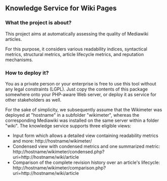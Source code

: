 ## Knowledge Service for Wiki Pages ##

### What the project is about? ###

This project aims at automatically assessing the quality of Mediawiki articles.

For this purpose, it considers various readability indices, syntactical metrics, structural metrics, article lifecycle metrics, and reputation mechanisms.

### How to deploy it? ###

You as a private person or your enterprise is free to use this tool without any legal constraints (LGPL). Just copy the contents of this package somewhere onto your PHP-aware Web server, or deploy it as service for other stakeholders as well.

For the sake of simplicity, we subsequently assume that the Wikimeter was deployed at "hostname" in a subfolder "wikimeter", whereas the corresponding Mediawiki was installed on the same server within a folder "wiki". The knowledge service supports three eligible views:
  * Input form which allows a detailed view containing readability metrics and more: http://hostname/wikimeter/
  * Condensed view with condensed metrics and one summarized metric: http://hostname/wikimeter/condensed.php?uri=http://hostname/wiki/article
  * Comparison of the complete revision history over an article's lifecycle: http://hostname/wikimeter/comparison.php?uri=http://hostname/wiki/article
